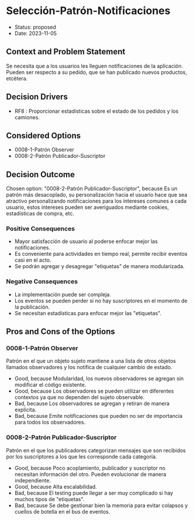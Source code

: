 # Selección-Patrón-Notificaciones

* Status: proposed
* Date: 2023-11-05

## Context and Problem Statement

Se necesita que a los usuarios les lleguen notificaciones de la aplicación. Pueden ser respecto a su pedido, que se han publicado nuevos productos, etcétera.

## Decision Drivers

* RF8 : Proporcionar estadisticas sobre el estado de los pedidos y los camiones.

## Considered Options

* 0008-1-Patrón Observer
* 0008-2-Patrón Publicador-Suscriptor

## Decision Outcome

Chosen option: "0008-2-Patrón Publicador-Suscriptor", because Es un patrón más desacoplado, su personalización hacia el usuario hace que sea atractivo personalizando notificaciones para los intereses comunes a cada usuario, estos intereses pueden ser averiguados mediante cookies, estadísticas de compra, etc.

### Positive Consequences

* Mayor satisfacción de usuario al poderse enfocar mejor las notificaciones.
* Es conveniente para actividades en tiempo real, permite recibir eventos casi en el acto.
* Se podrán agregar y desagregar "etiquetas" de manera modularizada.

### Negative Consequences

* La implementación puede ser compleja.
* Los eventos se pueden perder si no hay suscriptores en el momento de la publicación.
* Se necesitan estadísticas para enfocar mejor las "etiquetas".

## Pros and Cons of the Options

### 0008-1-Patrón Observer

Patrón en el que un objeto sujeto mantiene a una lista de otros objetos llamados observadores y los notifica de cualquier cambio de estado.

* Good, because Modularidad, los nuevos observadores se agregan sin modificar el código existente.
* Good, because Los observadores se pueden utilizar en diferentes contextos ya que no dependen del sujeto observable.
* Bad, because Los observadores se agregan y retiran de manera explícita.
* Bad, because Emite notificaciones que pueden no ser de importancia para todos los observadores.

### 0008-2-Patrón Publicador-Suscriptor

Patrón en el que los publicadores categorizan mensajes que son recibidos por los suscriptores a los que les corresponde cada categoría.

* Good, because Poco acoplamiento, publicador y suscriptor no necesitan información del otro. Pueden evolucionar de manera independiente.
* Good, because Alta escalabilidad.
* Bad, because El testing puede llegar a ser muy complicado si hay muchos tipos de "etiquetas".
* Bad, because Se debe gestionar bien la memoria para evitar colapsos y cuellos de botella en el bus de eventos.

